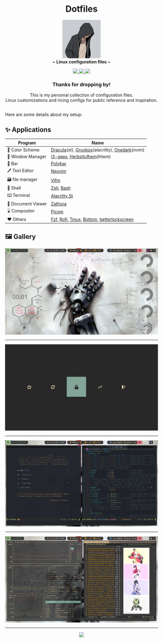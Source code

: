 <h1 align="center">Dotfiles</h1>

<!-- HEADERS -->
<div align="center">
  <img width="25%" src="profile_pic.jpg" />
</div>

<div align="center">
  <b> ~ Linux configuration files ~ </b>
</div>

<!-- BADGES -->
<div align="center">
    <p></p>
    <a href="https://github.com/RayZ0rr/dotfiles/stargazers">
        <img src="https://img.shields.io/github/stars/RayZ0rr/dotfiles?color=%23BB9AF7&labelColor=%231A1B26&style=for-the-badge">
    </a>
    <a href="https://github.com/rxyhn/dotfiles/network/members/">
        <img src="https://img.shields.io/github/forks/RayZ0rr/dotfiles?color=%237AA2F7&labelColor=%231A1B26&style=for-the-badge">
    </a>
   <img src="https://badges.pufler.dev/visits/RayZ0rr/dotfiles?style=for-the-badge&color=73daca&logoColor=white&labelColor=1A1B26"/>
</div>

<!-- INFORMATION -->
<div align="center">

### Thanks for dropping by!
This is my personal collection of configuration files.\
Linux customizations and ricing configs for public reference and inspiration.

</div>

## 
Here are some details about my setup:
##
## ✨ Applications

| Program           | Name                                                                                                                         |
| ----------------- | -----------------------------------------------------------------------------------------------------------------------------|
| 🎨 Color Scheme    | [Dracula](https://st.suckless.org/patches/dracula/)(st), [Gruvbox](https://github.com/eendroroy/alacritty-theme)(alacritty), [Onedark](https://github.com/olimorris/onedarkpro.nvim)(nvim)  |
| 🚀 Window Manager  | [i3-gaps](https://github.com/Airblader/i3), [Herbstluftwm](https://herbstluftwm.org/)(hlwm)                                  |
| 🚧 Bar             | [Polybar](https://github.com/polybar/polybar)                                                                               |
| 🖊️ Text Editor     | [Neovim](https://github.com/neovim/neovim)                                                                                  |
| 🗃️ file manager    | [Vifm](https://vifm.info/)                                                                                                  |
| 🐚 Shell           | [Zsh](https://zsh.sourceforge.io/), [Bash](https://www.gnu.org/software/bash/)                                              |
| ⌨️ Terminal        | [Alacritty](https://github.com/alacritty/alacritty),[St](https://st.suckless.org/)                                          |
| 📄 Document Viewer | [Zathura](https://pwmt.org/projects/zathura/)                                                                               |
| ⌛ Compositor      | [Picom](https://github.com/yshui/picom)                                                                                     |
| ❤️ Others          | [Fzf](https://github.com/junegunn/fzf), [Rofi](https://github.com/davatorium/rofi), [Tmux](https://github.com/tmux/tmux), [Bottom](https://github.com/ClementTsang/bottom/), [betterlockscreen](https://github.com/betterlockscreen/betterlockscreen)    |

## 🖼️ Gallery

<img src="src/screenshots/desktop.png"><hr>
<img src="src/screenshots/lock.png"><hr>
<img src="src/screenshots/nvim.png"><hr>
<img src="src/screenshots/vifm_btm.png"><hr>


<p align="center"><a href="https://github.com/RayZ0rr/dotfiles/blob/main/COPYING"><img src="https://img.shields.io/static/v1.svg?style=flat-square&label=License&message=GPL-3.0&logoColor=eceff4&logo=github&colorA=1A1B26&colorB=F7768E"/></a></p>
